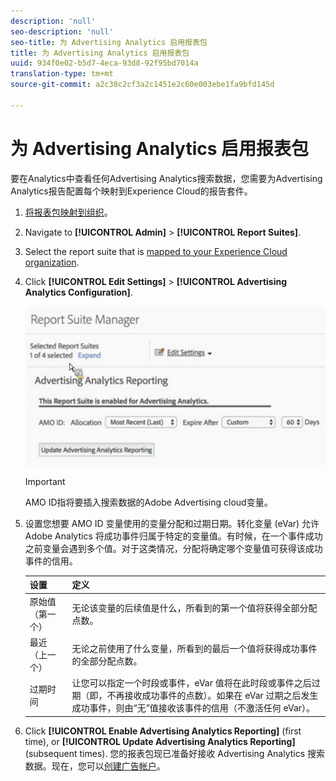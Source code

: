 ```yaml
---
description: 'null'
seo-description: 'null'
seo-title: 为 Advertising Analytics 启用报表包
title: 为 Advertising Analytics 启用报表包
uuid: 934f0e02-b5d7-4eca-93d8-92f95bd7014a
translation-type: tm+mt
source-git-commit: a2c38c2cf3a2c1451e2c60e003ebe1fa9bfd145d

---
```



# 为 Advertising Analytics 启用报表包

要在Analytics中查看任何Advertising Analytics搜索数据，您需要为Advertising Analytics报告配置每个映射到Experience Cloud的报告套件。

1. [将报表包映射到组织](https://marketing.adobe.com/resources/help/en_US/mcloud/map-report-suite.html)。
1. Navigate to **[!UICONTROL Admin]** &gt; **[!UICONTROL Report Suites]**.

1. Select the report suite that is [mapped to your Experience Cloud organization](https://marketing.adobe.com/resources/help/en_US/mcloud/map-report-suite.html).
1. Click **[!UICONTROL Edit Settings]** &gt; **[!UICONTROL Advertising Analytics Configuration]**.

   ![](assets/aa_reporting.png)

   >[!IMPORTANT]
   >
   >AMO ID指将要插入搜索数据的Adobe Advertising cloud变量。

1. 设置您想要 AMO ID 变量使用的变量分配和过期日期。转化变量 (eVar) 允许 Adobe Analytics 将成功事件归属于特定的变量值。有时候，在一个事件成功之前变量会遇到多个值。对于这类情况，分配将确定哪个变量值可获得该成功事件的信用。

   | 设置 | 定义 |
   |--- |--- |
   | 原始值（第一个） | 无论该变量的后续值是什么，所看到的第一个值将获得全部分配点数。 |
   | 最近（上一个） | 无论之前使用了什么变量，所看到的最后一个值将获得成功事件的全部分配点数。 |
   | 过期时间 | 让您可以指定一个时段或事件，eVar 值将在此时段或事件之后过期（即，不再接收成功事件的点数）。如果在 eVar 过期之后发生成功事件，则由“无”值接收该事件的信用（不激活任何 eVar）。 |

1. Click **[!UICONTROL Enable Advertising Analytics Reporting]** (first time), or **[!UICONTROL Update Advertising Analytics Reporting]** (subsequent times). 您的报表包现已准备好接收 Advertising Analytics 搜索数据。现在，您可以[创建广告帐户](../../../integrate/c-advertising-analytics/c-adanalytics-workflow/aa-create-ad-account.md#concept_1958E8C15C334E8B9DC510EC8D5DCA7C)。

